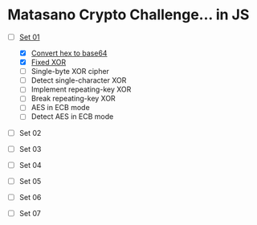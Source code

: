 Matasano Crypto Challenge... in JS
===

 - [ ] [Set 01](https://github.com/herrniemand/MatasanoCryptoChallenge/tree/master/Set-01)
    + [x] [Convert hex to base64](https://github.com/herrniemand/MatasanoCryptoChallenge/tree/master/Set-01/Challenge-01)
    + [x] [Fixed XOR](https://github.com/herrniemand/MatasanoCryptoChallenge/tree/master/Set-01/Challenge-02)
    + [ ] Single-byte XOR cipher
    + [ ] Detect single-character XOR
    + [ ] Implement repeating-key XOR
    + [ ] Break repeating-key XOR
    + [ ] AES in ECB mode
    + [ ] Detect AES in ECB mode

- [ ] Set 02

- [ ] Set 03

- [ ] Set 04

- [ ] Set 05

- [ ] Set 06

- [ ] Set 07